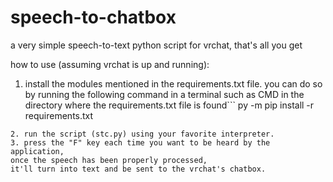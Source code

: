 # speech-to-chatbox
a very simple speech-to-text python script for vrchat, that's all you get

how to use (assuming vrchat is up and running):

  1. install the modules mentioned in the requirements.txt file.
  you can do so by running the following command in a terminal such as CMD in the directory where the requirements.txt file is found```
  py -m pip install -r requirements.txt
  ```
  2. run the script (stc.py) using your favorite interpreter.
  3. press the "F" key each time you want to be heard by the application,
  once the speech has been properly processed,
  it'll turn into text and be sent to the vrchat's chatbox.
